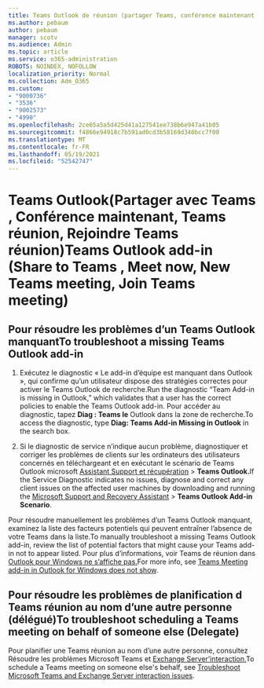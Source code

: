 ```yaml
---
title: Teams Outlook de réunion (partager Teams, conférence maintenant, Teams réunion, rejoindre Teams réunion)
ms.author: pebaum
author: pebaum
manager: scotv
ms.audience: Admin
ms.topic: article
ms.service: o365-administration
ROBOTS: NOINDEX, NOFOLLOW
localization_priority: Normal
ms.collection: Adm_O365
ms.custom:
- "9000736"
- "3536"
- "9002573"
- "4990"
ms.openlocfilehash: 2ce65a5a5d425d41a127541ee738b6e947a41b05
ms.sourcegitcommit: f4866e94918c7b591ad0cd3b58169d340bcc7f00
ms.translationtype: MT
ms.contentlocale: fr-FR
ms.lasthandoff: 05/19/2021
ms.locfileid: "52542747"
---
```

# <a name="teams-outlook-add-in-share-to-teams--meet-now-new-teams-meeting-join-teams-meeting"></a><span data-ttu-id="72ad6-102">Teams Outlook(Partager avec Teams , Conférence maintenant, Teams réunion, Rejoindre Teams réunion)</span><span class="sxs-lookup"><span data-stu-id="72ad6-102">Teams Outlook add-in (Share to Teams , Meet now, New Teams meeting, Join Teams meeting)</span></span>

## <a name="to-troubleshoot-a-missing-teams-outlook-add-in"></a><span data-ttu-id="72ad6-103">Pour résoudre les problèmes d’un Teams Outlook manquant</span><span class="sxs-lookup"><span data-stu-id="72ad6-103">To troubleshoot a missing Teams Outlook add-in</span></span>

1. <span data-ttu-id="72ad6-104">Exécutez le diagnostic « Le add-in d’équipe est manquant dans Outlook », qui confirme qu’un utilisateur dispose des stratégies correctes pour activer le Teams Outlook de recherche.</span><span class="sxs-lookup"><span data-stu-id="72ad6-104">Run the diagnostic “Team Add-in is missing in Outlook,” which validates that a user has the correct policies to enable the Teams Outlook add-in.</span></span> <span data-ttu-id="72ad6-105">Pour accéder au diagnostic, tapez **Diag : Teams le** Outlook dans la zone de recherche.</span><span class="sxs-lookup"><span data-stu-id="72ad6-105">To access the diagnostic, type **Diag: Teams Add-in Missing in Outlook** in the search box.</span></span>

1. <span data-ttu-id="72ad6-106">Si le diagnostic de service n’indique aucun problème, diagnostiquer et corriger les problèmes de clients sur les ordinateurs des utilisateurs concernés en téléchargeant et en exécutant le scénario de Teams Outlook microsoft [Assistant Support et récupération](https://aka.ms/SaRA-TeamsAddInScenario)  >  **Teams Outlook.**</span><span class="sxs-lookup"><span data-stu-id="72ad6-106">If the Service Diagnostic indicates no issues, diagnose and correct any client issues on the affected user machines  by downloading and running the [Microsoft Support and Recovery Assistant](https://aka.ms/SaRA-TeamsAddInScenario) > **Teams Outlook Add-in Scenario**.</span></span>

<span data-ttu-id="72ad6-107">Pour résoudre manuellement les problèmes d’un Teams Outlook manquant, examinez la liste des facteurs potentiels qui peuvent entraîner l’absence de votre Teams dans la liste.</span><span class="sxs-lookup"><span data-stu-id="72ad6-107">To manually troubleshoot a missing Teams Outlook add-in, review the list of potential factors that might cause your Teams add-in not to appear listed.</span></span> <span data-ttu-id="72ad6-108">Pour plus d’informations, voir Teams de réunion dans [Outlook pour Windows ne s’affiche pas.](/microsoftteams/teams-add-in-for-outlook#teams-meeting-add-in-in-outlook-for-windows-does-not-show)</span><span class="sxs-lookup"><span data-stu-id="72ad6-108">For more info, see [Teams Meeting add-in in Outlook for Windows does not show](/microsoftteams/teams-add-in-for-outlook#teams-meeting-add-in-in-outlook-for-windows-does-not-show).</span></span>

## <a name="to-troubleshoot-scheduling-a-teams-meeting-on-behalf-of-someone-else-delegate"></a><span data-ttu-id="72ad6-109">Pour résoudre les problèmes de planification d Teams réunion au nom d’une autre personne (délégué)</span><span class="sxs-lookup"><span data-stu-id="72ad6-109">To troubleshoot scheduling a Teams meeting on behalf of someone else (Delegate)</span></span>

<span data-ttu-id="72ad6-110">Pour planifier une Teams réunion au nom d’une autre personne, consultez Résoudre les problèmes Microsoft Teams et [Exchange Server’interaction.](/microsoftteams/troubleshoot/known-issues/teams-exchange-interaction-issue)</span><span class="sxs-lookup"><span data-stu-id="72ad6-110">To schedule a Teams meeting on someone else's behalf, see [Troubleshoot Microsoft Teams and Exchange Server interaction issues](/microsoftteams/troubleshoot/known-issues/teams-exchange-interaction-issue).</span></span>
